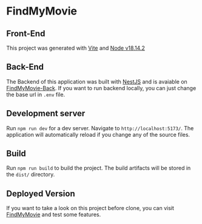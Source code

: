 # FindMyMovie

## Front-End

This project was generated with [Vite](https://vitejs.dev/) and [Node v18.14.2](https://nodejs.org/dist/v18.14.2/node-v18.14.2-x64.msi)

## Back-End

The Backend of this application was built with [NestJS](https://github.com/Matheus-gs/findMyMovie-back) and is avaiable on [FindMyMovie-Back](https://github.com/Matheus-gs/findMyMovie-back). If you want to run backend locally, you can just change the base url in `.env` file.

## Development server

Run `npm run dev` for a dev server. Navigate to `http://localhost:5173/`. The application will automatically reload if you change any of the source files.

## Build

Run `npm run build` to build the project. The build artifacts will be stored in the `dist/` directory.

## Deployed Version

If you want to take a look on this project before clone, you can visit [FindMyMovie](https://find-my-movie-front.vercel.app/) and test some features.
